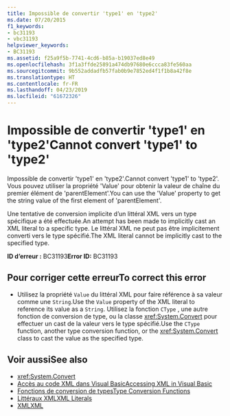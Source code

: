 ```yaml
---
title: Impossible de convertir 'type1' en 'type2'
ms.date: 07/20/2015
f1_keywords:
- bc31193
- vbc31193
helpviewer_keywords:
- BC31193
ms.assetid: f25a9f5b-7741-4cd6-b85a-b19037ed8e49
ms.openlocfilehash: 3f1a3ffde25891a474db97680e6ccca83fe560aa
ms.sourcegitcommit: 9b552addadfb57fab0b9e7852ed4f1f1b8a42f8e
ms.translationtype: HT
ms.contentlocale: fr-FR
ms.lasthandoff: 04/23/2019
ms.locfileid: "61672326"
---
```

# <a name="cannot-convert-type1-to-type2"></a><span data-ttu-id="0469a-102">Impossible de convertir 'type1' en 'type2'</span><span class="sxs-lookup"><span data-stu-id="0469a-102">Cannot convert 'type1' to 'type2'</span></span>
<span data-ttu-id="0469a-103">Impossible de convertir 'type1' en 'type2'.</span><span class="sxs-lookup"><span data-stu-id="0469a-103">Cannot convert 'type1' to 'type2'.</span></span> <span data-ttu-id="0469a-104">Vous pouvez utiliser la propriété 'Value' pour obtenir la valeur de chaîne du premier élément de 'parentElement'.</span><span class="sxs-lookup"><span data-stu-id="0469a-104">You can use the 'Value' property to get the string value of the first element of 'parentElement'.</span></span>  
  
 <span data-ttu-id="0469a-105">Une tentative de conversion implicite d’un littéral XML vers un type spécifique a été effectuée.</span><span class="sxs-lookup"><span data-stu-id="0469a-105">An attempt has been made to implicitly cast an XML literal to a specific type.</span></span> <span data-ttu-id="0469a-106">Le littéral XML ne peut pas être implicitement converti vers le type spécifié.</span><span class="sxs-lookup"><span data-stu-id="0469a-106">The XML literal cannot be implicitly cast to the specified type.</span></span>  
  
 <span data-ttu-id="0469a-107">**ID d’erreur :** BC31193</span><span class="sxs-lookup"><span data-stu-id="0469a-107">**Error ID:** BC31193</span></span>  
  
## <a name="to-correct-this-error"></a><span data-ttu-id="0469a-108">Pour corriger cette erreur</span><span class="sxs-lookup"><span data-stu-id="0469a-108">To correct this error</span></span>  
  
- <span data-ttu-id="0469a-109">Utilisez la propriété `Value` du littéral XML pour faire référence à sa valeur comme une `String`.</span><span class="sxs-lookup"><span data-stu-id="0469a-109">Use the `Value` property of the XML literal to reference its value as a `String`.</span></span> <span data-ttu-id="0469a-110">Utilisez la fonction `CType` , une autre fonction de conversion de type, ou la classe <xref:System.Convert> pour effectuer un cast de la valeur vers le type spécifié.</span><span class="sxs-lookup"><span data-stu-id="0469a-110">Use the `CType` function, another type conversion function, or the <xref:System.Convert> class to cast the value as the specified type.</span></span>  
  
## <a name="see-also"></a><span data-ttu-id="0469a-111">Voir aussi</span><span class="sxs-lookup"><span data-stu-id="0469a-111">See also</span></span>

- <xref:System.Convert>
- [<span data-ttu-id="0469a-112">Accès au code XML dans Visual Basic</span><span class="sxs-lookup"><span data-stu-id="0469a-112">Accessing XML in Visual Basic</span></span>](../../visual-basic/programming-guide/language-features/xml/accessing-xml.md)
- [<span data-ttu-id="0469a-113">Fonctions de conversion de types</span><span class="sxs-lookup"><span data-stu-id="0469a-113">Type Conversion Functions</span></span>](../../visual-basic/language-reference/functions/type-conversion-functions.md)
- [<span data-ttu-id="0469a-114">Littéraux XML</span><span class="sxs-lookup"><span data-stu-id="0469a-114">XML Literals</span></span>](../../visual-basic/language-reference/xml-literals/index.md)
- [<span data-ttu-id="0469a-115">XML</span><span class="sxs-lookup"><span data-stu-id="0469a-115">XML</span></span>](../../visual-basic/programming-guide/language-features/xml/index.md)
